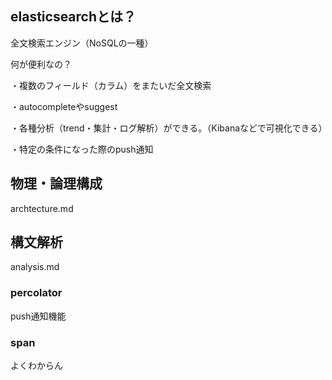 
## elasticsearchとは？

全文検索エンジン（NoSQLの一種）

何が便利なの？

・複数のフィールド（カラム）をまたいだ全文検索

・autocompleteやsuggest

・各種分析（trend・集計・ログ解析）ができる。（Kibanaなどで可視化できる）

・特定の条件になった際のpush通知


## 物理・論理構成

archtecture.md

## 構文解析

analysis.md


### percolator

push通知機能

### span
よくわからん

